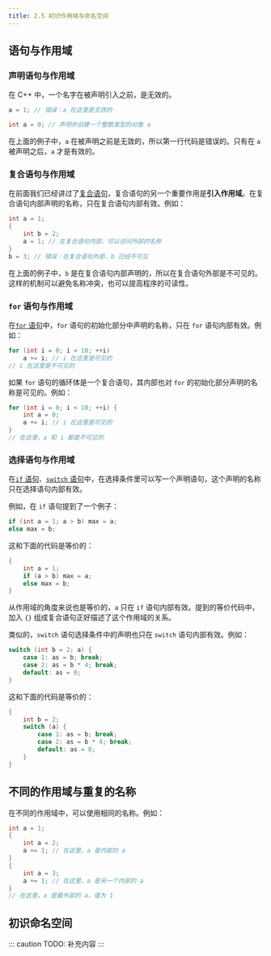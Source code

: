 ```yaml
---
title: 2.5 初识作用域与命名空间
---
```


## 语句与作用域

### 声明语句与作用域
在 C++ 中，一个名字在被声明引入之前，是无效的。

```cpp
a = 1; // 错误：a 在这里是无效的

int a = 0; // 声明并创建一个整数类型的对象 a
```
在上面的例子中，`a` 在被声明之前是无效的，所以第一行代码是错误的。只有在 `a` 被声明之后，`a` 才是有效的。


### 复合语句与作用域
在前面我们已经讲过了[复合语句](./statements.md#复合语句)，复合语句的另一个重要作用是**引入作用域**。在复合语句内部声明的名称，只在复合语句内部有效。例如：

```cpp
int a = 1;
{
    int b = 2;
    a = 1; // 在复合语句内部，可以访问外部的名称
}
b = 3; // 错误：在复合语句外部，b 已经不可见
```
在上面的例子中，`b` 是在复合语句内部声明的，所以在复合语句外部是不可见的。这样的机制可以避免名称冲突，也可以提高程序的可读性。


### `for` 语句与作用域

在[`for` 语句](./statements.md#for-语句)中，`for` 语句的初始化部分中声明的名称，只在 `for` 语句内部有效。例如：
```cpp
for (int i = 0; i < 10; ++i) 
    a += i; // i 在这里是可见的
// i 在这里是不可见的
```

如果 `for` 语句的循环体是一个复合语句，其内部也对 `for` 的初始化部分声明的名称是可见的。例如：
```cpp
for (int i = 0; i < 10; ++i) {
    int a = 0;
    a += i; // i 在这里是可见的
}
// 在这里，a 和 i 都是不可见的
```

### 选择语句与作用域

在[`if` 语句](./statements.md#if-语句)、[`switch` 语句](./statements.md#switch-语句)中，在选择条件里可以写一个声明语句，这个声明的名称只在选择语句内部有效。

例如，在 `if` 语句提到了一个例子：
```cpp
if (int a = 1; a > b) max = a;
else max = b;
```
这和下面的代码是等价的：
```cpp
{
    int a = 1;
    if (a > b) max = a;
    else max = b;
}
```
从作用域的角度来说也是等价的，`a` 只在 `if` 语句内部有效。提到的等价代码中，加入 `{}` 组成复合语句正好描述了这个作用域的关系。

类似的，`switch` 语句选择条件中的声明也只在 `switch` 语句内部有效。例如：
```cpp
switch (int b = 2; a) {
    case 1: as = b; break;
    case 2: as = b * 4; break;
    default: as = 0;
}
```
这和下面的代码是等价的：
```cpp
{
    int b = 2;
    switch (a) {
        case 1: as = b; break;
        case 2: as = b * 4; break;
        default: as = 0;
    }
}
```

## 不同的作用域与重复的名称

在不同的作用域中，可以使用相同的名称。例如：
```cpp
int a = 1;
{
    int a = 2;
    a += 1; // 在这里，a 是内部的 a
}
{
    int a = 3;
    a += 1; // 在这里，a 是另一个内部的 a
}
// 在这里，a 是最外部的 a，值为 1
```

## 初识命名空间

::: caution TODO: 补充内容
:::